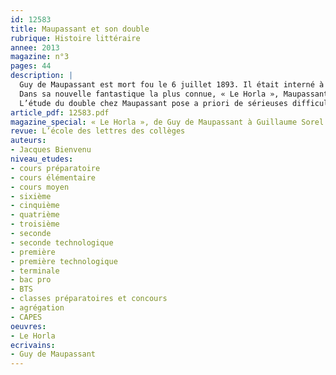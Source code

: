 ```yaml
---
id: 12583
title: Maupassant et son double
rubrique: Histoire littéraire
annee: 2013
magazine: n°3
pages: 44
description: |
  Guy de Maupassant est mort fou le 6 juillet 1893. Il était interné à l’asile du docteur Blanche, à Passy, depuis le 7 janvier 1892 ; quelques jours auparavant, il avait tenté de se suicider en se tranchant la gorge.
  Dans sa nouvelle fantastique la plus connue, « Le Horla », Maupassant analyse pas à pas un cas d’aliénation qui semble préfigurer, des années plus tôt, son propre destin. Sans doute ce fait a-t-il contribué à créer un mythe autour de l’écrivain. Maupassant était-il fou en écrivant cette nouvelle, ou bien a-t-il vu venir en toute conscience sa folie ? ou bien encore ce texte est-il de pure fantaisie, comme le prétendait sa mère ?
  L’étude du double chez Maupassant pose a priori de sérieuses difficultés. L’auteur du « Horla » a-t-il développé un thème cher aux romantiques allemands dans un dessein purement littéraire, ou bien a-t-il réellement vécu cette situation, comme le laissent supposer certains éléments biographiques ? Quelle est la place du « Horla »  dans cette problématique ? Est-il vraiment question de double dans cette nouvelle fantastique ? La maladie de Maupassant a-t-elle joué un rôle déterminant à ce propos ? Alberto Savinio a-t-il vu juste quand il pensait que Maupassant était habité par un autre écrivain ? Toutes ces questions peuvent trouver une réponse satisfaisante aujourd’hui, mais, avant toute considération, c’est l’œuvre qui doit parler.
article_pdf: 12583.pdf
magazine_special: « Le Horla », de Guy de Maupassant à Guillaume Sorel
revue: L’école des lettres des collèges
auteurs:
- Jacques Bienvenu
niveau_etudes:
- cours préparatoire
- cours élémentaire
- cours moyen
- sixième
- cinquième
- quatrième
- troisième
- seconde
- seconde technologique
- première
- première technologique
- terminale
- bac pro
- BTS
- classes préparatoires et concours
- agrégation
- CAPES
oeuvres:
- Le Horla
ecrivains:
- Guy de Maupassant
---
```

